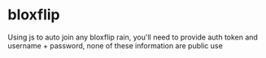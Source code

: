 # bloxflip
Using js to auto join any bloxflip rain, you'll need to provide auth token and username + password, none of these information are public use
